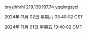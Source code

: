 brysjhhrhl 219.139.197.74 yqqlmgsycl

2024年 11月 02日 星期六 03:40:02 CST

2024年 11月 01日 星期五 19:40:02 GMT
